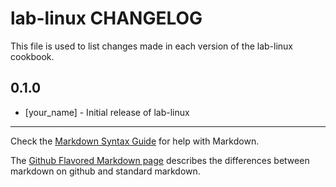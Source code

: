 # lab-linux CHANGELOG

This file is used to list changes made in each version of the lab-linux cookbook.

## 0.1.0
- [your_name] - Initial release of lab-linux

- - -
Check the [Markdown Syntax Guide](http://daringfireball.net/projects/markdown/syntax) for help with Markdown.

The [Github Flavored Markdown page](http://github.github.com/github-flavored-markdown/) describes the differences between markdown on github and standard markdown.
